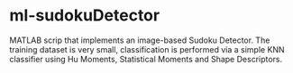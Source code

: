 # ml-sudokuDetector
MATLAB scrip that implements an image-based Sudoku Detector. The training dataset is very small, classification is performed via a simple KNN classifier using Hu Moments, Statistical Moments and Shape Descriptors.
